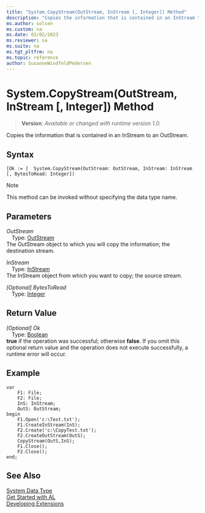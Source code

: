 ```yaml
---
title: "System.CopyStream(OutStream, InStream [, Integer]) Method"
description: "Copies the information that is contained in an InStream to an OutStream."
ms.author: solsen
ms.custom: na
ms.date: 03/02/2023
ms.reviewer: na
ms.suite: na
ms.tgt_pltfrm: na
ms.topic: reference
author: SusanneWindfeldPedersen
---
```

[//]: # (START>DO_NOT_EDIT)
[//]: # (IMPORTANT:Do not edit any of the content between here and the END>DO_NOT_EDIT.)
[//]: # (Any modifications should be made in the .xml files in the ModernDev repo.)
# System.CopyStream(OutStream, InStream [, Integer]) Method
> **Version**: _Available or changed with runtime version 1.0._

Copies the information that is contained in an InStream to an OutStream.


## Syntax
```AL
[Ok := ]  System.CopyStream(OutStream: OutStream, InStream: InStream [, BytesToRead: Integer])
```
> [!NOTE]
> This method can be invoked without specifying the data type name.
## Parameters
*OutStream*  
&emsp;Type: [OutStream](../outstream/outstream-data-type.md)  
The OutStream object to which you will copy the information; the destination stream.  

*InStream*  
&emsp;Type: [InStream](../instream/instream-data-type.md)  
The InStream object from which you want to copy; the source stream.  

*[Optional] BytesToRead*  
&emsp;Type: [Integer](../integer/integer-data-type.md)  
  


## Return Value
*[Optional] Ok*  
&emsp;Type: [Boolean](../boolean/boolean-data-type.md)  
**true** if the operation was successful; otherwise **false**.   If you omit this optional return value and the operation does not execute successfully, a runtime error will occur.  


[//]: # (IMPORTANT: END>DO_NOT_EDIT)

## Example  

```al
var
    F1: File;
    F2: File;
    InS: InStream;
    OutS: OutStream;
begin
    F1.Open('c:\Test.txt');  
    F1.CreateInStream(InS);  
    F2.Create('c:\CopyTest.txt');  
    F2.CreateOutStream(OutS);  
    CopyStream(OutS,InS);  
    F1.Close();  
    F2.Close();  
end;
```  

## See Also

[System Data Type](system-data-type.md)  
[Get Started with AL](../../devenv-get-started.md)  
[Developing Extensions](../../devenv-dev-overview.md)